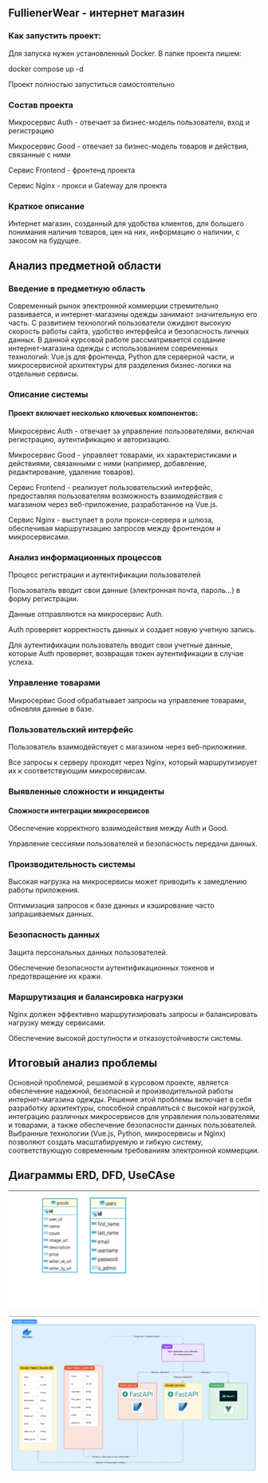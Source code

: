 ## FullienerWear - интернет магазин

### Как запустить проект:

Для запуска нужен установленный Docker.
В папке проекта пишем:

docker compose up -d

Проект полностью запуститься самостоятельно

### Состав проекта

Микросервис Auth - отвечает за бизнес-модель пользователя, вход и регистрацию

Микросервис Good - отвечает за бизнес-модель товаров и действия, связанные с ними

Сервис Frontend - фронтенд проекта

Сервис Nginx - прокси и Gateway для проекта

### Краткое описание 

Интернет магазин, созданный для удобства клиентов, для большего понимания наличия товаров, цен на них, информацию о наличии, с закосом на будущее.

## Анализ предметной области

### Введение в предметную область
Современный рынок электронной коммерции стремительно развивается, и интернет-магазины одежды занимают значительную его часть. С развитием технологий пользователи ожидают высокую скорость работы сайта, удобство интерфейса и безопасность личных данных. В данной курсовой работе рассматривается создание интернет-магазина одежды с использованием современных технологий: Vue.js для фронтенда, Python для серверной части, и микросервисной архитектуры для разделения бизнес-логики на отдельные сервисы.

### Описание системы
#### Проект включает несколько ключевых компонентов:

Микросервис Auth - отвечает за управление пользователями, включая регистрацию, аутентификацию и авторизацию.

Микросервис Good - управляет товарами, их характеристиками и действиями, связанными с ними (например, добавление, редактирование, удаление товаров).

Сервис Frontend - реализует пользовательский интерфейс, предоставляя пользователям возможность взаимодействия с магазином через веб-приложение, разработанное на Vue.js.

Сервис Nginx - выступает в роли прокси-сервера и шлюза, обеспечивая маршрутизацию запросов между фронтендом и микросервисами.

### Анализ информационных процессов
Процесс регистрации и аутентификации пользователей

Пользователь вводит свои данные (электронная почта, пароль…) в форму регистрации.

Данные отправляются на микросервис Auth.

Auth проверяет корректность данных и создает новую учетную запись.

Для аутентификации пользователь вводит свои учетные данные, которые Auth проверяет, возвращая токен аутентификации в случае успеха.

### Управление товарами

Микросервис Good обрабатывает запросы на управление товарами, обновляя данные в базе.

### Пользовательский интерфейс

Пользователь взаимодействует с магазином через веб-приложение.

Все запросы к серверу проходят через Nginx, который маршрутизирует их к соответствующим микросервисам.

### Выявленные сложности и инциденты
#### Сложности интеграции микросервисов

Обеспечение корректного взаимодействия между Auth и Good.

Управление сессиями пользователей и безопасность передачи данных.

### Производительность системы

Высокая нагрузка на микросервисы может приводить к замедлению работы приложения.

Оптимизация запросов к базе данных и кэширование часто запрашиваемых данных.

### Безопасность данных

Защита персональных данных пользователей.

Обеспечение безопасности аутентификационных токенов и предотвращение их кражи.

### Маршрутизация и балансировка нагрузки

Nginx должен эффективно маршрутизировать запросы и балансировать нагрузку между сервисами.

Обеспечение высокой доступности и отказоустойчивости системы.

## Итоговый анализ проблемы
Основной проблемой, решаемой в курсовом проекте, является обеспечение надежной, безопасной и производительной работы интернет-магазина одежды. Решение этой проблемы включает в себя разработку архитектуры, способной справляться с высокой нагрузкой, интеграцию различных микросервисов для управления пользователями и товарами, а также обеспечение безопасности данных пользователей. Выбранные технологии (Vue.js, Python, микросервисы и Nginx) позволяют создать масштабируемую и гибкую систему, соответствующую современным требованиям электронной коммерции. 

## Диаграммы ERD, DFD, UseCAse

![img.png](img.png)

![img_1.png](img_1.png)
